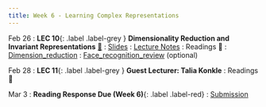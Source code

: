 ```yaml
---
title: Week 6 - Learning Complex Representations
---
```


Feb 26
:  **LEC 10**{: .label .label-grey } **Dimensionality Reduction and Invariant Representations** [🎥](https://harvard.hosted.panopto.com/Panopto/Pages/Viewer.aspx?id=2ec36528-1eb3-44cb-ae33-b0ff01522a7b)
    : [Slides](https://canvas.harvard.edu/files/19495295/download?download_frd=1)
: [Lecture Notes](https://canvas.harvard.edu/files/19519332/download?download_frd=1)
: Readings 📖
: [Dimension_reduction](https://canvas.harvard.edu/files/19495296/download?download_frd=1)
: [Face_recognition_review](https://canvas.harvard.edu/files/19495298/download?download_frd=1) (optional)

Feb 28
: **LEC 11**{: .label .label-grey } **Guest Lecturer: Talia Konkle**
: Readings 📖

Mar 3
: **Reading Response Due (Week 6)**{: .label .label-red}
    : [Submission](https://canvas.harvard.edu/courses/129605/assignments/794075)

<!--
: * [Face Values (Scientific American)]
🎥
-->

<!--
: * [A beginner’s guide to dimensionality reduction in machine learning](https://canvas.harvard.edu/files/14472118/download?download_frd=1)
: * [Making faces in the brain](https://canvas.harvard.edu/files/14472119/download?download_frd=1)
:  **(Take-home) MIDTERM handed out**{: .label .label-green } 
    : [Midterm](https://canvas.harvard.edu/files/14488382/download?download_frd=1) / [tex](https://canvas.harvard.edu/files/14488384/download?download_frd=1)
-->


